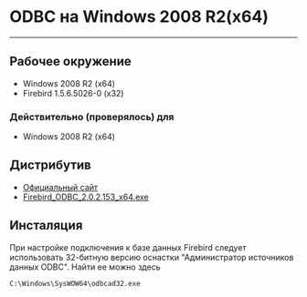 # ODBC на Windows 2008 R2(x64) #

---

## Рабочее окружение ##

* Windows 2008 R2 (x64)
* Firebird 1.5.6.5026-0 (x32)

### Действительно (проверялось) для ###

* Windows 2008 R2 (x64)

## Дистрибутив ##

* [Официальный сайт](http://firebirdsql.org/en/odbc-driver/)
* [Firebird_ODBC_2.0.2.153_x64.exe](https://development.nesterof.com/others/ODBC/_file/Firebird_ODBC_2.0.2.153_x64.exe)

## Инсталяция ##

При настройке подключения к базе данных Firebird следует использовать 32-битную версию оснастки
"Администратор источников данных ODBC". Найти ее можно здесь

```text
C:\Windows\SysWOW64\odbcad32.exe
```